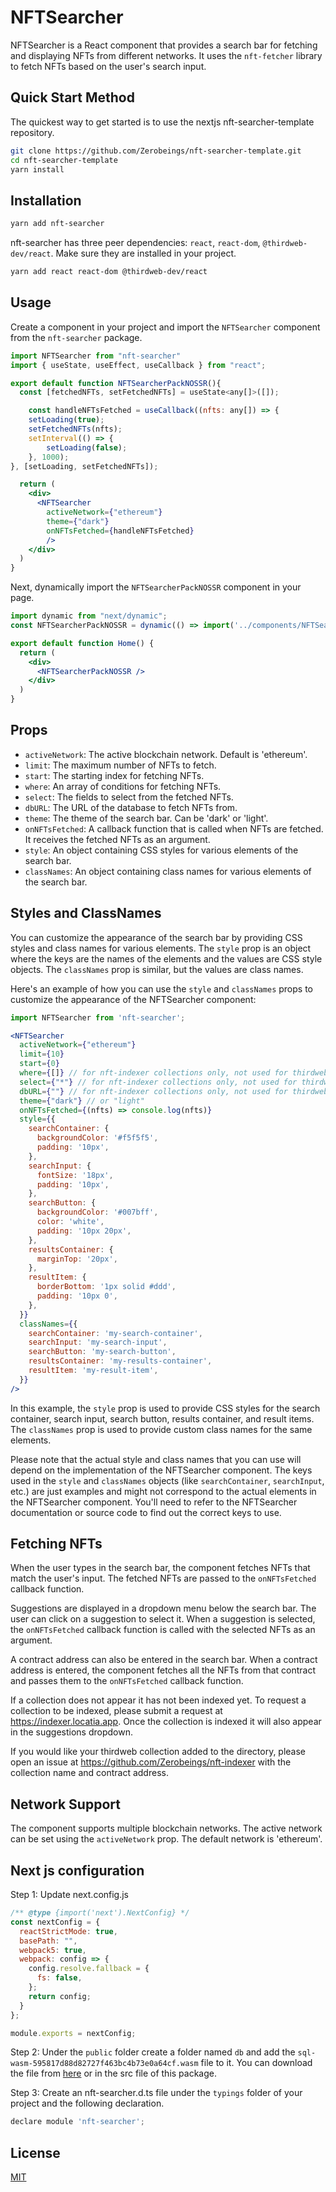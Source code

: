 # NFTSearcher

NFTSearcher is a React component that provides a search bar for fetching and displaying NFTs from different networks. It uses the `nft-fetcher` library to fetch NFTs based on the user's search input.

## Quick Start Method

The quickest way to get started is to use the nextjs nft-searcher-template repository.

```bash
git clone https://github.com/Zerobeings/nft-searcher-template.git
cd nft-searcher-template
yarn install
```

## Installation

```bash
yarn add nft-searcher
```

nft-searcher has three peer dependencies: `react`, `react-dom`, `@thirdweb-dev/react`. Make sure they are installed in your project.

```bash
yarn add react react-dom @thirdweb-dev/react
```

## Usage

Create a component in your project and import the `NFTSearcher` component from the `nft-searcher` package.

```jsx
import NFTSearcher from "nft-searcher"
import { useState, useEffect, useCallback } from "react";

export default function NFTSearcherPackNOSSR(){
  const [fetchedNFTs, setFetchedNFTs] = useState<any[]>([]);

    const handleNFTsFetched = useCallback((nfts: any[]) => {
    setLoading(true);
    setFetchedNFTs(nfts);
    setInterval(() => {
        setLoading(false);
    }, 1000);
}, [setLoading, setFetchedNFTs]);

  return (
    <div>
      <NFTSearcher 
        activeNetwork={"ethereum"}
        theme={"dark"}
        onNFTsFetched={handleNFTsFetched}
        />
    </div>
  )
}
```

Next, dynamically import the `NFTSearcherPackNOSSR` component in your page.

```jsx
import dynamic from "next/dynamic";
const NFTSearcherPackNOSSR = dynamic(() => import('../components/NFTSearcher/Searcher'), { ssr: false });

export default function Home() {
  return (
    <div>
      <NFTSearcherPackNOSSR />
    </div>
  )
}
```

## Props

- `activeNetwork`: The active blockchain network. Default is 'ethereum'.
- `limit`: The maximum number of NFTs to fetch.
- `start`: The starting index for fetching NFTs.
- `where`: An array of conditions for fetching NFTs.
- `select`: The fields to select from the fetched NFTs.
- `dbURL`: The URL of the database to fetch NFTs from.
- `theme`: The theme of the search bar. Can be 'dark' or 'light'.
- `onNFTsFetched`: A callback function that is called when NFTs are fetched. It receives the fetched NFTs as an argument.
- `style`: An object containing CSS styles for various elements of the search bar.
- `classNames`: An object containing class names for various elements of the search bar.

## Styles and ClassNames

You can customize the appearance of the search bar by providing CSS styles and class names for various elements. The `style` prop is an object where the keys are the names of the elements and the values are CSS style objects. The `classNames` prop is similar, but the values are class names.

Here's an example of how you can use the `style` and `classNames` props to customize the appearance of the NFTSearcher component:

```jsx
import NFTSearcher from 'nft-searcher';

<NFTSearcher
  activeNetwork={"ethereum"}
  limit={10}
  start={0}
  where={[]} // for nft-indexer collections only, not used for thirdweb contract fetches
  select={"*"} // for nft-indexer collections only, not used for thirdweb contract fetches
  dbURL={""} // for nft-indexer collections only, not used for thirdweb contract fetches
  theme={"dark"} // or "light"
  onNFTsFetched={(nfts) => console.log(nfts)}
  style={{
    searchContainer: {
      backgroundColor: '#f5f5f5',
      padding: '10px',
    },
    searchInput: {
      fontSize: '18px',
      padding: '10px',
    },
    searchButton: {
      backgroundColor: '#007bff',
      color: 'white',
      padding: '10px 20px',
    },
    resultsContainer: {
      marginTop: '20px',
    },
    resultItem: {
      borderBottom: '1px solid #ddd',
      padding: '10px 0',
    },
  }}
  classNames={{
    searchContainer: 'my-search-container',
    searchInput: 'my-search-input',
    searchButton: 'my-search-button',
    resultsContainer: 'my-results-container',
    resultItem: 'my-result-item',
  }}
/>
```

In this example, the `style` prop is used to provide CSS styles for the search container, search input, search button, results container, and result items. The `classNames` prop is used to provide custom class names for the same elements.

Please note that the actual style and class names that you can use will depend on the implementation of the NFTSearcher component. The keys used in the `style` and `classNames` objects (like `searchContainer`, `searchInput`, etc.) are just examples and might not correspond to the actual elements in the NFTSearcher component. You'll need to refer to the NFTSearcher documentation or source code to find out the correct keys to use.


## Fetching NFTs

When the user types in the search bar, the component fetches NFTs that match the user's input. The fetched NFTs are passed to the `onNFTsFetched` callback function.

Suggestions are displayed in a dropdown menu below the search bar. The user can click on a suggestion to select it. When a suggestion is selected, the `onNFTsFetched` callback function is called with the selected NFTs as an argument.

A contract address can also be entered in the search bar. When a contract address is entered, the component fetches all the NFTs from that contract and passes them to the `onNFTsFetched` callback function.

If a collection does not appear it has not been indexed yet. To request a collection to be indexed, please submit a request at https://indexer.locatia.app. Once the collection is indexed it will also appear in the suggestions dropdown.

If you would like your thirdweb collection added to the directory, please open an issue at https://github.com/Zerobeings/nft-indexer with the collection name and contract address.

## Network Support

The component supports multiple blockchain networks. The active network can be set using the `activeNetwork` prop. The default network is 'ethereum'.

## Next js configuration

Step 1: Update next.config.js
```javascript
/** @type {import('next').NextConfig} */
const nextConfig = {
  reactStrictMode: true,
  basePath: "",
  webpack5: true,
  webpack: config => {
    config.resolve.fallback = {
      fs: false,
    };
    return config;
  }
};

module.exports = nextConfig;
```

Step 2: Under the `public` folder create a folder named `db` and add the `sql-wasm-595817d88d82727f463bc4b73e0a64cf.wasm` file to it. You can download the file from [here](https://github.com/Zerobeings/nft-indexer/tree/main/nextjs-db-file) or in the src file of this package.

Step 3: Create an nft-searcher.d.ts file under the `typings` folder of your project and the following declaration.
```javascript
declare module 'nft-searcher';
```

## License

[MIT](https://choosealicense.com/licenses/mit/)